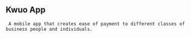 ## Kwuo App 
     A mobile app that creates ease of payment to different classes of business people and individuals.
